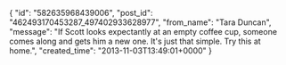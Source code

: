 {
   "id": "582635968439006",
   "post_id": "462493170453287_497402933628977",
   "from_name": "Tara Duncan",
   "message": "If Scott looks expectantly at an empty coffee cup, someone comes along and gets him a new one.  It's just that simple.  Try this at home.",
   "created_time": "2013-11-03T13:49:01+0000"
 }
